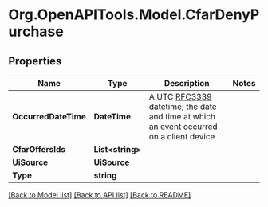 # Org.OpenAPITools.Model.CfarDenyPurchase

## Properties

Name | Type | Description | Notes
------------ | ------------- | ------------- | -------------
**OccurredDateTime** | **DateTime** | A UTC [RFC3339](https://xml2rfc.tools.ietf.org/public/rfc/html/rfc3339.html#anchor14) datetime;  the date and time at which an event occurred on a client device | 
**CfarOffersIds** | **List&lt;string&gt;** |  | 
**UiSource** | **UiSource** |  | 
**Type** | **string** |  | 

[[Back to Model list]](../README.md#documentation-for-models) [[Back to API list]](../README.md#documentation-for-api-endpoints) [[Back to README]](../README.md)

